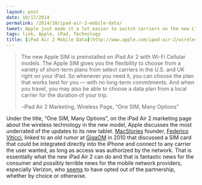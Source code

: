 ```yaml
---
layout: post
date: 10/17/2014
permalink: /2014/10/ipad-air-2-mobile-data/
tweet: Apple just made it a lot easier to switch carriers on the new LTE iPads.
tags: link, Apple, iPad, Technology
title: [iPad Air 2 Mobile Data](http://www.apple.com/ipad-air-2/wireless/)
---
```


<blockquote>
  <p>The new Apple SIM is preinstalled on iPad Air 2 with Wi-Fi   Cellular models. The Apple SIM gives you the flexibility to choose from a variety of short-term plans from select carriers in the U.S. and UK right on your iPad. So whenever you need it, you can choose the plan that works best for you — with no long-term commitments. And when you travel, you may also be able to choose a data plan from a local carrier for the duration of your trip.</p>
  
  <p>-iPad Air 2 Marketing, Wireless Page, &#8220;One SIM, Many Options&#8221;</p>
</blockquote>

<p>Under the title, &#8220;One SIM, Many Options&#8221;, on the iPad Air 2 marketing page about the wireless technology in the new model, Apple discusses the most underrated of the updates to its new tablet. <a href="http://www.macstories.net/linked/new-ipads-and-the-apple-sim/">MacStories</a> founder, <a href="https://twitter.com/viticci/status/522924965973467136">Federico Viticci</a>, linked to an old rumor at <a href="https://gigaom.com/2010/10/27/is-apple-about-to-cut-out-the-carriers/">GigaOM</a> in 2010 that discussed a SIM card that could be integrated directly into the iPhone and connect to any carrier the user wanted, as long as access was authorized by the network. That is essentially what the new iPad Air 2 can do and that is fantastic news for the consumer and possibly terrible news for the mobile network providers, especially Verizon, who <a href="http://daringfireball.net/linked/2014/10/16/apple-sim">seems</a> to have opted out of the partnership, whether by choice or otherwise.</p>